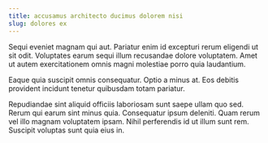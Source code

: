 ```yaml
---
title: accusamus architecto ducimus dolorem nisi
slug: dolores ex
---
```


Sequi eveniet magnam qui aut. Pariatur enim id excepturi rerum eligendi ut sit odit. Voluptates earum sequi illum recusandae dolore voluptatem. Amet ut autem exercitationem omnis magni molestiae porro quia laudantium.

Eaque quia suscipit omnis consequatur. Optio a minus at. Eos debitis provident incidunt tenetur quibusdam totam pariatur.

Repudiandae sint aliquid officiis laboriosam sunt saepe ullam quo sed. Rerum qui earum sint minus quia. Consequatur ipsum deleniti. Quam rerum vel illo magnam voluptatem ipsam. Nihil perferendis id ut illum sunt rem. Suscipit voluptas sunt quia eius in.
